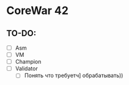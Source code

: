 # CoreWar 42

## TO-DO:
- [ ] Asm
- [ ] VM
- [ ] Champion
- [ ] Validator
    - [ ] Понять что требуетч] обрабатывать))
